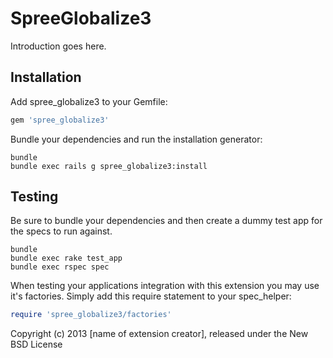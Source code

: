 SpreeGlobalize3
===============

Introduction goes here.

Installation
------------

Add spree_globalize3 to your Gemfile:

```ruby
gem 'spree_globalize3'
```

Bundle your dependencies and run the installation generator:

```shell
bundle
bundle exec rails g spree_globalize3:install
```

Testing
-------

Be sure to bundle your dependencies and then create a dummy test app for the specs to run against.

```shell
bundle
bundle exec rake test_app
bundle exec rspec spec
```

When testing your applications integration with this extension you may use it's factories.
Simply add this require statement to your spec_helper:

```ruby
require 'spree_globalize3/factories'
```

Copyright (c) 2013 [name of extension creator], released under the New BSD License

